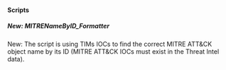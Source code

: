 
#### Scripts

##### New: MITRENameByID_Formatter
New: The script is using TIMs IOCs to find the correct MITRE ATT&CK object name by its ID (MITRE ATT&CK IOCs must exist in the Threat Intel data).
